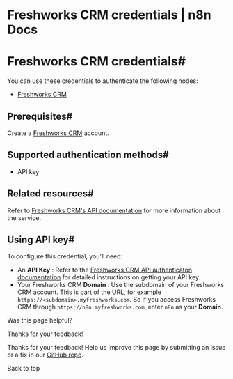 # Freshworks CRM credentials | n8n Docs

[ ](https://github.com/n8n-io/n8n-docs/edit/main/docs/integrations/builtin/credentials/freshworkscrm.md "Edit this page")

# Freshworks CRM credentials#

You can use these credentials to authenticate the following nodes:

  * [Freshworks CRM](../../app-nodes/n8n-nodes-base.freshworkscrm/)

## Prerequisites#

Create a [Freshworks CRM](https://www.freshworks.com/freshsales-crm/) account.

## Supported authentication methods#

  * API key

## Related resources#

Refer to [Freshworks CRM's API documentation](https://developers.freshworks.com/crm/api/) for more information about the service.

## Using API key#

To configure this credential, you'll need:

  * An **API Key** : Refer to the [Freshworks CRM API authenticaton documentation](https://developers.freshworks.com/crm/api/#authentication) for detailed instructions on getting your API key.
  * Your Freshworks CRM **Domain** : Use the subdomain of your Freshworks CRM account. This is part of the URL, for example `https://<subdomain>.myfreshworks.com`. So if you access Freshworks CRM through `https://n8n.myfreshworks.com`, enter `n8n` as your **Domain**.

Was this page helpful? 

Thanks for your feedback! 

Thanks for your feedback! Help us improve this page by submitting an issue or a fix in our [GitHub repo](https://github.com/n8n-io/n8n-docs). 

Back to top